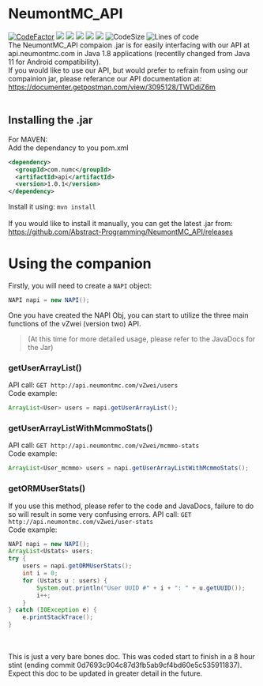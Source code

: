# NeumontMC_API
[![CodeFactor](https://www.codefactor.io/repository/github/abstract-programming/neumontmc_api/badge)](https://www.codefactor.io/repository/github/abstract-programming/neumontmc_api) 
![](https://img.shields.io/badge/license-BSD--3--Clause%20License-blue) 
![](https://img.shields.io/badge/build-passing-brightgreen) 
![](https://img.shields.io/badge/Java-1.8-blue) 
![](https://img.shields.io/badge/Android%20API%20Compatibility-%20%3E26-blue) 
![](https://img.shields.io/badge/version-1.0.0-lightgrey)
![CodeSize](https://img.shields.io/github/languages/code-size/Abstract-Programming/NeumontMC_API)
![Lines of code](https://img.shields.io/tokei/lines/github/Abstract-Programming/NeumontMC_API)
<br>
The NeumontMC_API compaion .jar is for easily interfacing with our API at api.neumontmc.com in Java 1.8 applications (recentlly changed from Java 11 for Android compatibility). <br>
If you would like to use our API, but would prefer to refrain from using our compainion jar, please referance our API documentation at: https://documenter.getpostman.com/view/3095128/TWDdiZ6m<br><br>

## Installing the .jar<br>
For MAVEN: <br>
Add the dependancy to you pom.xml<br>
```xml
<dependency>
  <groupId>com.numc</groupId>
  <artifactId>api</artifactId>
  <version>1.0.1</version>
</dependency>
```
Install it using: 
`mvn install`
<br>
<br>
If you would like to install it manually, you can get the latest .jar from: https://github.com/Abstract-Programming/NeumontMC_API/releases <br>

# Using the companion
Firstly, you will need to create a `NAPI` object: 
```java
NAPI napi = new NAPI();
```
One you have created the NAPI Obj, you can start to utilize the three main functions of the vZwei (version two) API. 
> (At this time for more detailed usage, please refer to the JavaDocs for the Jar)
### getUserArrayList()
API call: `GET http://api.neumontmc.com/vZwei/users` <br>
Code example: 
```java
ArrayList<User> users = napi.getUserArrayList();
```

### getUserArrayListWithMcmmoStats()
API call: `GET http://api.neumontmc.com/vZwei/mcmmo-stats` <br>
Code example:
```java
ArrayList<User_mcmmo> users = napi.getUserArrayListWithMcmmoStats();
```

### getORMUserStats()
If you use this method, please refer to the code and JavaDocs, failure to do so will result in some very confusing errors.
API call: `GET http://api.neumontmc.com/vZwei/user-stats` <br>
Code example:
```java
NAPI napi = new NAPI();
ArrayList<Ustats> users;
try {
    users = napi.getORMUserStats();
    int i = 0;
    for (Ustats u : users) {
        System.out.println("User UUID #" + i + ": " + u.getUUID());
        i++;
    }
} catch (IOException e) {
    e.printStackTrace();
}
```

<br><br>
This is just a very bare bones doc. This was coded start to finish in a 8 hour stint (ending commit 0d7693c904c87d3fb5ab9cf4bd60e5c535911837). Expect this doc to be updated in greater detail in the future.
